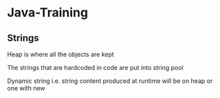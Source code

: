 # Java-Training

## Strings

Heap is where all the objects are kept

The strings that are hardcoded in code are put into string pool

Dynamic string i.e. string content produced at runtime will be on heap or one with new

